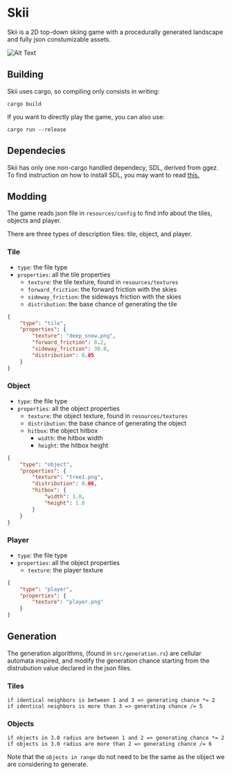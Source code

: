 # Skii
Skii is a 2D top-down skiing game with a procedurally generated landscape and fully json constumizable assets.

![Alt Text](recording.gif)

## Building
Skii uses cargo, so compiling only consists in writing:

`cargo build`

If you want to directly play the game, you can also use:

`cargo run --release`

## Dependecies
Skii has only one non-cargo handled dependecy, SDL, derived from ggez. To find instruction on how to install SDL, you may want to read [this.](https://github.com/Rust-SDL2/rust-sdl2#user-content-requirements)

## Modding
The game reads json file in `resources/config` to find info about the tiles, objects and player.

There are three types of description files: tile, object, and player.

### Tile
* `type`: the file type
* `properties`: all the tile properties
    * `texture`: the tile texture, found in `resources/textures`
    * `forward_friction`: the forward friction with the skies
    * `sideway_friction`: the sideways friction with the skies
    * `distribution`: the base chance of generating the tile

```json
{
    "type": "tile",
    "properties": {
        "texture": "deep_snow.png",
        "forward_friction": 0.2,
        "sideway_friction": 30.0,
        "distribution": 0.05
    }
}
```

### Object
* `type`: the file type
* `properties`: all the object properties
    * `texture`: the object texture, found in `resources/textures`
    * `distribution`: the base chance of generating the object
    * `hitbox`: the object hitbox
        * `width`: the hitbox width
        * `height`: the hitbox height
```json
{
    "type": "object",
    "properties": {
        "texture": "tree1.png",
        "distribution": 0.06,
        "hitbox": {
            "width": 1.0,
            "height": 1.0
        }
    }
}
```

### Player
* `type`: the file type
* `properties`: all the object properties
    * `texture`: the player texture
```json
{
    "type": "player",
    "properties": {
        "texture": "player.png"
    }
}
```

## Generation
The generation algorithms, (found in `src/generation.rs`) are cellular automata inspired, and modify the generation chance starting from the distrubution value declared in the json files.

### Tiles
```
if identical neighbors is between 1 and 3 => generating chance *= 2
if identical neighbors is more than 3 => generating chance /= 5
```
### Objects
```
if objects in 3.0 radius are between 1 and 2 => generating chance *= 2
if objects in 3.0 radius are more than 2 => generating chance /= 6
```
Note that the `objects in range` do not need to be the same as the object we are considering to generate.